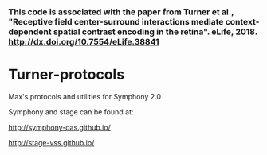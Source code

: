 
### This code is associated with the paper from Turner et al., "Receptive field center-surround interactions mediate context-dependent spatial contrast encoding in the retina". eLife, 2018. http://dx.doi.org/10.7554/eLife.38841

# Turner-protocols
Max's protocols and utilities for Symphony 2.0

Symphony and stage can be found at:

http://symphony-das.github.io/

http://stage-vss.github.io/
